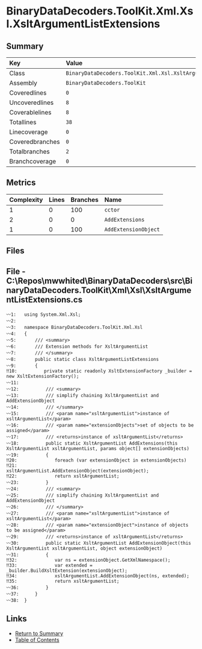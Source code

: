 ﻿# BinaryDataDecoders.ToolKit.Xml.Xsl.XsltArgumentListExtensions

## Summary

| Key             | Value                                                           |
| :-------------- | :-------------------------------------------------------------- |
| Class           | `BinaryDataDecoders.ToolKit.Xml.Xsl.XsltArgumentListExtensions` |
| Assembly        | `BinaryDataDecoders.ToolKit`                                    |
| Coveredlines    | `0`                                                             |
| Uncoveredlines  | `8`                                                             |
| Coverablelines  | `8`                                                             |
| Totallines      | `38`                                                            |
| Linecoverage    | `0`                                                             |
| Coveredbranches | `0`                                                             |
| Totalbranches   | `2`                                                             |
| Branchcoverage  | `0`                                                             |

## Metrics

| Complexity | Lines | Branches | Name                 |
| :--------- | :---- | :------- | :------------------- |
| 1          | 0     | 100      | `cctor`              |
| 2          | 0     | 0        | `AddExtensions`      |
| 1          | 0     | 100      | `AddExtensionObject` |

## Files

## File - C:\Repos\mwwhited\BinaryDataDecoders\src\BinaryDataDecoders.ToolKit\Xml\Xsl\XsltArgumentListExtensions.cs

```CSharp
〰1:   using System.Xml.Xsl;
〰2:   
〰3:   namespace BinaryDataDecoders.ToolKit.Xml.Xsl
〰4:   {
〰5:       /// <summary>
〰6:       /// Extension methods for XsltArgumentList
〰7:       /// </summary>
〰8:       public static class XsltArgumentListExtensions
〰9:       {
‼10:          private static readonly XsltExtensionFactory _builder = new XsltExtensionFactory();
〰11:  
〰12:          /// <summary>
〰13:          /// simplify chaining XsltArgumentList and AddExtensionObject
〰14:          /// </summary>
〰15:          /// <param name="xsltArgumentList">instance of xsltArgumentList</param>
〰16:          /// <param name="extensionObjects">set of objects to be assigned</param>
〰17:          /// <returns>instance of xsltArgumentList</returns>
〰18:          public static XsltArgumentList AddExtensions(this XsltArgumentList xsltArgumentList, params object[] extensionObjects)
〰19:          {
‼20:              foreach (var extensionObject in extensionObjects)
‼21:                  xsltArgumentList.AddExtensionObject(extensionObject);
‼22:              return xsltArgumentList;
〰23:          }
〰24:          /// <summary>
〰25:          /// simplify chaining XsltArgumentList and AddExtensionObject
〰26:          /// </summary>
〰27:          /// <param name="xsltArgumentList">instance of xsltArgumentList</param>
〰28:          /// <param name="extensionObject">instance of objects to be assigned</param>
〰29:          /// <returns>instance of xsltArgumentList</returns>
〰30:          public static XsltArgumentList AddExtensionObject(this XsltArgumentList xsltArgumentList, object extensionObject)
〰31:          {
‼32:              var ns = extensionObject.GetXmlNamespace();
‼33:              var extended = _builder.BuildXsltExtension(extensionObject);
‼34:              xsltArgumentList.AddExtensionObject(ns, extended);
‼35:              return xsltArgumentList;
〰36:          }
〰37:      }
〰38:  }
```

## Links

* [Return to Summary](Summary.md)
* [Table of Contents](../TOC.md)

